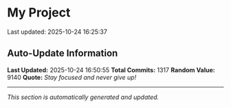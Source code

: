 # My Project


Last updated: 2025-10-24 16:25:37












































































































































































































































































































































































































































































































































































































































































































































































































































































































































































































































































































































































































































































































































































































































































































































































































































































































































































## Auto-Update Information

**Last Updated:** 2025-10-24 16:50:55
**Total Commits:** 1317
**Random Value:** 9140
**Quote:** _Stay focused and never give up!_

---
_This section is automatically generated and updated._